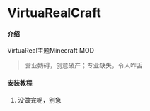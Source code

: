 # VirtuaRealCraft

#### 介绍
VirtuaReal主题Minecraft MOD

> 营业妨碍，创意破产；专业缺失，令人咋舌

#### 安装教程

1.  没做完呢，别急


